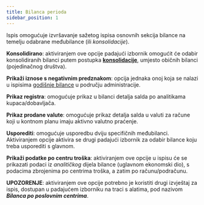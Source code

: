 ```yaml
---
title: Bilanca perioda
sidebar_position: 1
---
```


Ispis omogućuje izvršavanje sažetog ispisa osnovnih sekcija bilance na temelju odabrane među­bilance (ili *konsolidacije*).

**Konsolidirano**: aktiviranjem ove opcije padajući izbornik omogućit će odabir konsolidiranih bilanci putem postupka [**konsolidacije**](/docs/controlling/mid-year-closures/consolidation-entry), umjesto običnih bilanci (pojedinačnog društva).  

**Prikaži iznose s negativnim predznakom**: opcija jednaka onoj koja se nalazi u ispisima [godišnje bilance](/docs/finance-area/ledger-records/fiscal-report/period-balance-sheet) u području administracije.

**Prikaz registra**: omogućuje prikaz u bilanci detalja salda po analitikama kupaca/dobavljača.

**Prikaz prodane valute**: omogućuje prikaz detalja salda u valuti za račune koji u kontnom planu imaju aktivno valutno praćenje. 


**Usporediti**: omogućuje usporedbu dviju specifičnih među­bilanci. Aktiviranjem opcije aktivira se drugi padajući izbornik za odabir bilance koju treba usporediti s glavnom.

**Prikaži podatke po centru troška**: aktiviranjem ove opcije u ispisu će se prikazati podaci iz *analitičkog* dijela bilance (uglavnom ekonomski dio), s podacima zbrojenima po centrima troška, a zatim po računu/podračunu.

**UPOZORENJE**: aktiviranjem ove opcije potrebno je koristiti drugi izvještaj za ispis, dostupan u padajućem izborniku na traci s alatima, pod nazivom ***Bilanca po poslovnim centrima***.






